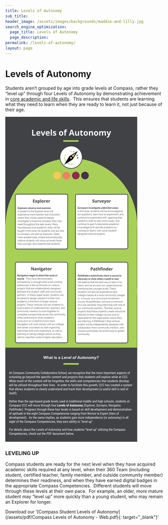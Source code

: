 ```yaml
---
title: Levels of Autonomy
sub_title:
header_image: /assets/images/backgrounds/maddie-and-lilly.jpg
search_engine_optimization:
  page_title: Levels of Autonomy
  page_description:
permalink: /levels-of-autonomy/
layout: page
---
```


# Levels of Autonomy

Students aren’t grouped by age into grade levels at Compass, rather they “level up” through four Levels of Autonomy by demonstrating achievement&nbsp; in&nbsp;[core academic and life skills](/academics/).&nbsp; This ensures that students are learning what they need to learn when they are ready to learn it, not just because of their age.

![](/assets/images/levels-of-autonomy---web.jpg)

### LEVELING UP

Compass students are ready for the next level when they have acquired academic skills required at any level, when their 360 Team (including student, certified teacher, family member, and outside community member) determines their readiness, and when they have earned digital badges in the appropriate Compass Competencies.&nbsp; Different students will move through these levels at their own pace.&nbsp; For example, an older, more mature student may “level up” more quickly than a young student, who may remain an Explorer for longer.

Download our ‘[Compass Student Levels of Autonomy](/assets/pdf/Compass Levels of Autonomy - Web.pdf){: target="_blank"}’
